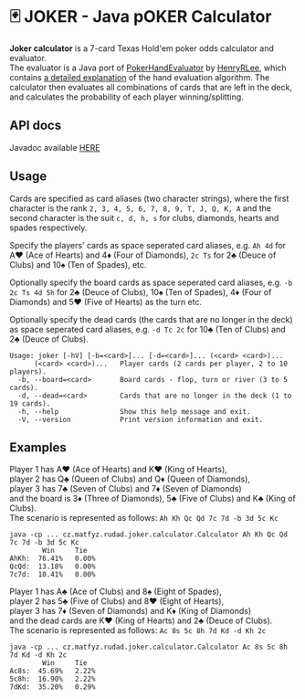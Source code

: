 # 🃏 JOKER - Java pOKER Calculator

**Joker calculator** is a 7-card Texas Hold'em poker odds calculator and evaluator.  
The evaluator is a Java port of [PokerHandEvaluator](https://github.com/HenryRLee/PokerHandEvaluator) by [HenryRLee](https://github.com/HenryRLee), 
which contains [a detailed explanation](https://github.com/HenryRLee/PokerHandEvaluator/blob/master/Documentation/Algorithm.md) of the hand evaluation algorithm.
The calculator then evaluates all combinations of cards that are left in the deck, and calculates the probability of each player winning/splitting.

## API docs
Javadoc available [HERE](./docs/index.html)

## Usage
Cards are specified as card aliases (two character strings), where the first character is the rank 
`2, 3, 4, 5, 6, 7, 8, 9, T, J, Q, K, A` and the second character is the suit `c, d, h, s` for clubs, diamonds, hearts and spades respectively.  

Specify the players' cards as space seperated card aliases, e.g. `Ah 4d` for A♥️ (Ace of Hearts) and 4♦️ (Four of Diamonds), 
`2c Ts` for 2♣️ (Deuce of Clubs) and 10♠️ (Ten of Spades), etc.

Optionally specify the board cards as space seperated card aliases, e.g. `-b 2c Ts 4d 5h` 
for 2♣️ (Deuce of Clubs), 10♠️ (Ten of Spades), 4♦️ (Four of Diamonds) and 5♥️ (Five of Hearts) as the turn etc.

Optionally specify the dead cards (the cards that are no longer in the deck) as space 
seperated card aliases, e.g. `-d Tc 2c` for 10♣️ (Ten of Clubs) and 2♣️ (Deuce of Clubs).

```
Usage: joker [-hV] [-b=<card>]... [-d=<card>]... (<card> <card>)...
      (<card> <card>)...   Player cards (2 cards per player, 2 to 10 players).
  -b, --board=<card>       Board cards - flop, turn or river (3 to 5 cards).
  -d, --dead=<card>        Cards that are no longer in the deck (1 to 19 cards).
  -h, --help               Show this help message and exit.
  -V, --version            Print version information and exit.
```

## Examples

Player 1 has A♥️ (Ace of Hearts) and K️♥️ (King of Hearts),  
player 2 has Q♣️ (Queen of Clubs) and Q♦️ (Queen of Diamonds),  
player 3 has 7♣️ (Seven of Clubs) and 7♦️ (Seven of Diamonds)  
and the board is 3♦️ (Three of Diamonds), 5♣️ (Five of Clubs) and K♣️ (King of Clubs).  
The scenario is represented as follows: `Ah Kh Qc Qd 7c 7d -b 3d 5c Kc`  

```
java -cp ... cz.matfyz.rudad.joker.calculator.Calculator Ah Kh Qc Qd 7c 7d -b 3d 5c Kc
        Win     Tie
AhKh:  76.41%   0.00%
QcQd:  13.18%   0.00%
7c7d:  10.41%   0.00%
```

Player 1 has A♣️ (Ace of Clubs) and 8♠️ (Eight of Spades),  
player 2 has 5♣️ (Five of Clubs) and 8♥️ (Eight of Hearts),  
player 3 has 7♦️ (Seven of Diamonds) and K♦️ (King of Diamonds)  
and the dead cards are K♥️ (King of Hearts) and 2♣️ (Deuce of Clubs).  
The scenario is represented as follows: `Ac 8s 5c 8h 7d Kd -d Kh 2c`

```
java -cp ... cz.matfyz.rudad.joker.calculator.Calculator Ac 8s 5c 8h 7d Kd -d Kh 2c
        Win     Tie
Ac8s:  45.69%   2.22%
5c8h:  16.90%   2.22%
7dKd:  35.20%   0.29%
```


